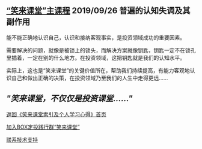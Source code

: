 ## [“笑来课堂”主课程](/xiaolai-main-course-private.md) 2019/09/26 普遍的认知失调及其副作用

能不能正确地认识自己，认识和接纳客观事实，是投资领域成功的重要因素。

需要解决的问题，就像是被锁上的锁头，而解决方案就像钥匙，钥匙一定不在锁孔里插着，一定在别的什么地方。在投资领域，这把钥匙就是我们的认知水平。

实际上，这也是“笑来课堂”的关键价值所在，帮助我们持续提高，有能力客观地认识自己和做出正确的决策，在投资领域乃至我们的人生中走得更远……

## ***"笑来课堂，不仅仅是投资课堂……"***

[返回《笑来课堂索引及个人学习心得》首页](/README.md)

[加入BOX定投践行群“笑来课堂”](/xiaolai-class.md)

[联系技术支持](/contact-info.md)

